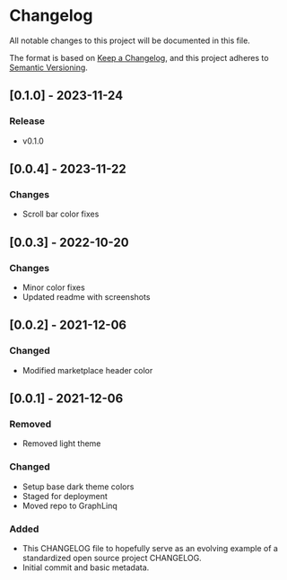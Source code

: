 # Changelog
All notable changes to this project will be documented in this file.

The format is based on [Keep a Changelog](https://keepachangelog.com/en/1.0.0/),
and this project adheres to [Semantic Versioning](https://semver.org/spec/v2.0.0.html).

## [0.1.0] - 2023-11-24
### Release
- v0.1.0

## [0.0.4] - 2023-11-22
### Changes
- Scroll bar color fixes

## [0.0.3] - 2022-10-20
### Changes
- Minor color fixes
- Updated readme with screenshots

## [0.0.2] - 2021-12-06
### Changed
- Modified marketplace header color

## [0.0.1] - 2021-12-06
### Removed
- Removed light theme

### Changed
- Setup base dark theme colors
- Staged for deployment
- Moved repo to GraphLinq

### Added
- This CHANGELOG file to hopefully serve as an evolving example of a
  standardized open source project CHANGELOG.
- Initial commit and basic metadata.

